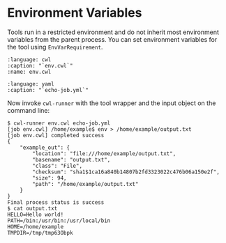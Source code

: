 # Environment Variables

Tools run in a restricted environment and do not inherit most environment
variables from the parent process.  You can set environment variables for
the tool using `EnvVarRequirement`.

```{literalinclude} /_includes/cwl/12-env/env.cwl
:language: cwl
:caption: "`env.cwl`"
:name: env.cwl
```

```{literalinclude} /_includes/cwl/12-env/echo-job.yml
:language: yaml
:caption: "`echo-job.yml`"
```

Now invoke `cwl-runner` with the tool wrapper and the input object on the
command line:

```{code-block} console
$ cwl-runner env.cwl echo-job.yml
[job env.cwl] /home/example$ env > /home/example/output.txt
[job env.cwl] completed success
{
    "example_out": {
        "location": "file:///home/example/output.txt",
        "basename": "output.txt",
        "class": "File",
        "checksum": "sha1$1ca16a840b14807b2fd3323022c476b06a150e2f",
        "size": 94,
        "path": "/home/example/output.txt"
    }
}
Final process status is success
$ cat output.txt
HELLO=Hello world!
PATH=/bin:/usr/bin:/usr/local/bin
HOME=/home/example
TMPDIR=/tmp/tmp63Obpk
```
